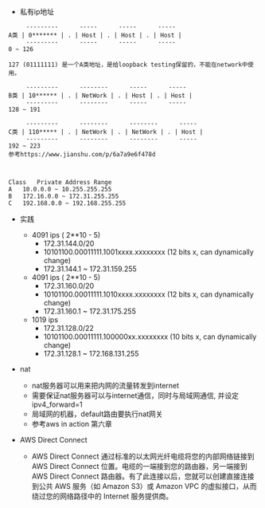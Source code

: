- 私有ip地址
```
     ---------      -----      -----      -----
A类 | 0******* | . | Host | . | Host | . | Host |
     ---------      -----      -----      -----
0 ~ 126

127 (01111111) 是一个A类地址，是给loopback testing保留的，不能在network中使用。

     ---------      --------      -----      -----
B类 | 10****** | . | NetWork | . | Host | . | Host |
     ---------      --------      -----      -----
128 ~ 191

     ---------      --------      --------      -----
C类 | 110***** | . | NetWork | . | NetWork | . | Host |
     ---------      --------      --------      -----
192 ~ 223    
参考https://www.jianshu.com/p/6a7a9e6f478d



Class	Private Address Range
A	10.0.0.0 ~ 10.255.255.255
B	172.16.0.0 ~ 172.31.255.255
C	192.168.0.0 ~ 192.168.255.255
```
- 实践
	- 4091 ips ( 2**10 - 5)
		- 172.31.144.0/20   
		- 10101100.00011111.1001xxxx.xxxxxxxx (12 bits x, can dynamically change)
		- 172.31.144.1 ~ 172.31.159.255
	- 4091 ips ( 2**10 - 5)
		- 172.31.160.0/20
		- 10101100.00011111.1010xxxx.xxxxxxxx (12 bits x, can dynamically change)
		- 172.31.160.1 ~ 172.31.175.255
    - 1019 ips 
		- 172.31.128.0/22
		- 10101100.00011111.100000xx.xxxxxxxx (10 bits x, can dynamically change)
		- 172.31.128.1 ~ 172.168.131.255

- nat
	- nat服务器可以用来把内网的流量转发到internet
	- 需要保证nat服务器可以与internet通信，同时与局域网通信, 并设定ipv4_forward=1
	- 局域网的机器，default路由要执行nat网关
	- 参考aws in action 第六章
- AWS Direct Connect
	- AWS Direct Connect 通过标准的以太网光纤电缆将您的内部网络链接到 AWS Direct Connect 位置。电缆的一端接到您的路由器，另一端接到 AWS Direct Connect 路由器。有了此连接以后，您就可以创建直接连接到公共 AWS 服务（如 Amazon S3）或 Amazon VPC 的虚拟接口，从而绕过您的网络路径中的 Internet 服务提供商。
